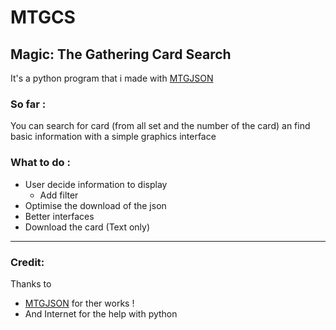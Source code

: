 # MTGCS
## Magic: The Gathering Card Search
It's a python program that i made with [MTGJSON](https://mtgjson.com/)
### So far :
You can search for card (from all set and the number of the card) an find basic information with a simple graphics interface
### What to do :
- User decide information to display
  - Add filter
- Optimise the download of the json
- Better interfaces
- Download the card (Text only)
******
### Credit:
Thanks to
- [MTGJSON](https://mtgjson.com/) for ther works !
- And Internet for the help with python
